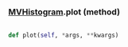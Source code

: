 ### [MVHistogram](MVHistogram.md).plot (method)


```py

def plot(self, *args, **kwargs)

```



        

